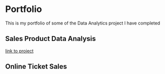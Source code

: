 # Portfolio

This is my portfolio of some of the Data Analytics project I have completed

## Sales Product Data Analysis
[link to project](https://app.datacamp.com/workspace/w/a72fb735-5336-40dc-af02-e9e96b7fd792/edit)

## Online Ticket Sales
